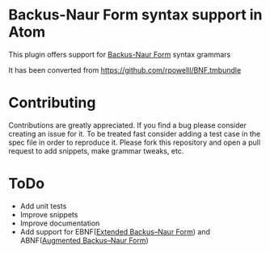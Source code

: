 # Backus-Naur Form syntax support in Atom

This plugin offers support for [Backus-Naur Form](http://en.wikipedia.org/wiki/Backus–Naur_Form) syntax grammars

It has been converted from https://github.com/rpowelll/BNF.tmbundle

# Contributing

Contributions are greatly appreciated.
If you find a bug please consider creating an issue for it. To be treated fast consider adding a test case in the spec file in order to reproduce it.
Please fork this repository and open a pull request to add snippets, make grammar tweaks, etc.

# ToDo

  * Add unit tests
  * Improve snippets
  * Improve documentation
  * Add support for EBNF([Extended Backus–Naur Form](http://en.wikipedia.org/wiki/Extended_Backus–Naur_Form)) and ABNF([Augmented Backus–Naur Form](http://en.wikipedia.org/wiki/Augmented_Backus–Naur_Form))
